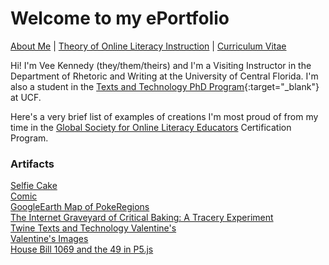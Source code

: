 # Welcome to my ePortfolio #
[About Me](https://veekenne.github.io/gsole/about.md) | [Theory of Online Literacy Instruction](https://veekenne.github.io/gsole/oli.md) | [Curriculum Vitae](https://veekenne.github.io/gsole/cv.md)

Hi! I'm Vee Kennedy (they/them/theirs) and I'm a Visiting Instructor in the Department of Rhetoric and Writing at the University of Central Florida. I'm also a student in the [Texts and Technology PhD Program](https://cah.ucf.edu/textstech/){:target="_blank"} at UCF.

Here's a very brief list of examples of creations I'm most proud of from my time in the [Global Society for Online Literacy Educators](https://gsole.org/) Certification Program.<br> 

### Artifacts ###

[Selfie Cake](/selfiecake.jpeg)<br>
[Comic](/comic.jpg)<br>
[GoogleEarth Map of PokeRegions](https://earth.google.com/web/@0,-0.217,0a,22251752.77375655d,35y,0h,0t,0r)<br>
[The Internet Graveyard of Critical Baking: A Tracery Experiment](https://veekenne.github.io/criticaltraceryexperiments/)<br>
[Twine Texts and Technology Valentine's](https://veekenne.github.io/lovetnt/)<br>
[Valentine's Images](https://veekenne.github.io/lovetnt/Valentines1.pdf)<br>
[House Bill 1069 and the 49 in P5.js](/housebill1069.html)<br>




 